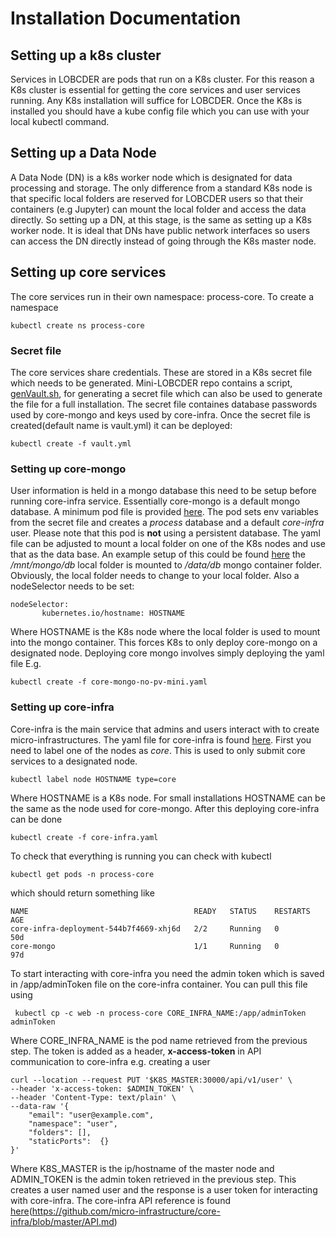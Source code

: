 # Installation Documentation
## Setting up a k8s cluster
Services in LOBCDER are pods that run on a K8s cluster. For this reason a K8s cluster is essential for getting the core services and user services running. Any K8s installation will suffice for LOBCDER. Once the K8s is installed you should have a kube config file which you can use with your local kubectl command.
## Setting up a Data Node
A Data Node (DN) is a k8s worker node which is designated for data processing and storage. The only difference from a standard K8s node is that specific local folders are reserved for LOBCDER users so that their containers (e.g Jupyter) can mount the local folder and access the data directly. So setting up a DN, at this stage, is the same as setting up a K8s worker node. It is ideal that DNs have public network interfaces so users can access the DN directly instead of going through the K8s master node.

## Setting up core services
The core services run in their own namespace: process-core. To create a namespace
```
kubectl create ns process-core
```
### Secret file
The core services share credentials. These are stored in a K8s secret file which needs to be generated. Mini-LOBCDER repo contains a script, [genVault.sh](https://github.com/micro-infrastructure/mini-lobcder/blob/master/k8s-setup/genVault.sh), for generating a secret file which can also be used to generate the file for a full installation. The secret file containes database passwords used by core-mongo and keys used by core-infra. Once the secret file is created(default name is vault.yml) it can be deployed: 
```
kubectl create -f vault.yml
```

### Setting up core-mongo
User information is held in a mongo database this need to be setup before running core-infra service. Essentially core-mongo is a default mongo database. A minimum pod file is provided [here](https://github.com/micro-infrastructure/core-mongo/blob/master/core-mongo-no-pv-mini.yaml). The pod sets env variables from the secret file and creates a *process* database and a default *core-infra* user. Please note that this pod is **not** using a persistent database. The yaml file can be adjusted to mount a local folder on one of the K8s nodes and use that as the data base. An example setup of this could be found [here](https://github.com/micro-infrastructure/core-mongo/blob/master/core-mongo-no-pv.yaml) the */mnt/mongo/db* local folder is mounted to */data/db* mongo container folder. Obviously, the local folder needs to change to your local folder. Also a nodeSelector needs to be set:
```
nodeSelector:
       kubernetes.io/hostname: HOSTNAME
```
Where HOSTNAME is the K8s node where the local folder is used to mount into the mongo container. This forces K8s to only deploy core-mongo on a designated node. Deploying core mongo involves simply deploying the yaml file E.g.
```
kubectl create -f core-mongo-no-pv-mini.yaml
```

### Setting up core-infra
Core-infra is the main service that admins and users interact with to create micro-infrastructures. The yaml file for core-infra is found [here](https://github.com/micro-infrastructure/core-infra/blob/master/core-infra.yaml). First you need to label one of the nodes as *core*. This is used to only submit core services to a designated node.
```
kubectl label node HOSTNAME type=core
```
Where HOSTNAME is a K8s node. For small installations HOSTNAME can be the same as the node used for core-mongo. After this deploying core-infra can be done
```
kubectl create -f core-infra.yaml
```

To check that everything is running you can check with kubectl 
```
kubectl get pods -n process-core
```

which should return something like
```
NAME                                     READY   STATUS    RESTARTS   AGE
core-infra-deployment-544b7f4669-xhj6d   2/2     Running   0          50d
core-mongo                               1/1     Running   0          97d
```

To start interacting with core-infra you need the admin token which is saved in /app/adminToken file on the core-infra container. You can pull this file using
```
 kubectl cp -c web -n process-core CORE_INFRA_NAME:/app/adminToken adminToken
```

Where CORE_INFRA_NAME is the pod name retrieved from the previous step. The token is added as a header, **x-access-token** in API communication to core-infra e.g. creating a user

```
curl --location --request PUT '$K8S_MASTER:30000/api/v1/user' \
--header 'x-access-token: $ADMIN_TOKEN' \
--header 'Content-Type: text/plain' \
--data-raw '{
	"email": "user@example.com",
	"namespace": "user",
	"folders": [],
	"staticPorts":	{}
}'
``` 

Where K8S_MASTER is the ip/hostname of the master node and ADMIN_TOKEN is the admin token retrieved in the previous step. This creates a user named user and the response is a user token for interacting with core-infra. The core-infra API reference is found [here]()(https://github.com/micro-infrastructure/core-infra/blob/master/API.md)
